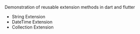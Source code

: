 Demonstration of reusable extension methods in dart and flutter
- String Extension
- DateTime Extension
- Collection Extension
